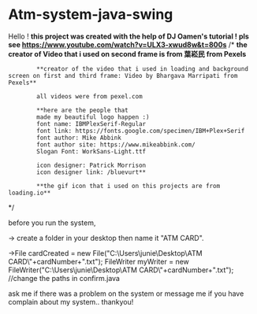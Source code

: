 # Atm-system-java-swing
Hello ! **this project was created with the help of DJ Oamen's tutorial ! pls see https://www.youtube.com/watch?v=ULX3-xwud8w&t=800s**
/*
            **the creator of Video that i used on second frame is from 葉崧民 from Pexels**

            
            **creator of the video that i used in loading and background screen on first and third frame: Video by Bhargava Marripati from Pexels**
            
            all videos were from pexel.com 

            **here are the people that
            made my beautiful logo happen :)
            font name: IBMPlexSerif-Regular
            font link: https://fonts.google.com/specimen/IBM+Plex+Serif
            font author: Mike Abbink
            font author site: https://www.mikeabbink.com/
            Slogan Font: WorkSans-Light.ttf

            icon designer: Patrick Morrison
            icon designer link: /bluevurt**
            
            **the gif icon that i used on this projects are from loading.io**
*/




before you run the system, 


-> create a folder in your desktop then name it "ATM CARD".


->File cardCreated = new File("C:\\Users\\junie\\Desktop\\ATM CARD\\"+cardNumber+".txt");
  FileWriter myWriter = new FileWriter("C:\\Users\\junie\\Desktop\\ATM CARD\\"+cardNumber+".txt");   //change the paths in confirm.java
  





ask me if there was a problem on the system or message me if you have complain about my system.. thankyou!
